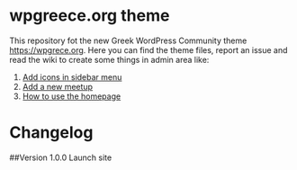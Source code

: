 # wpgreece.org theme

This repository fot the new Greek WordPress Community theme https://wpgrece.org. Here you can find the theme files, report an issue and read the wiki to create some things in admin area like:

1. <a href="https://github.com/wpgreece/wpgreece-theme/wiki/Add-icons-in-sidebar-menu">Add icons in sidebar menu</a>
2. <a href="https://github.com/wpgreece/wpgreece-theme/wiki/Adding-a-new-meetup">Add a new meetup</a>
3. <a href="https://github.com/wpgreece/wpgreece-theme/wiki/Using-the-homepage">How to use the homepage</a>


# Changelog

##Version 1.0.0
Launch site

